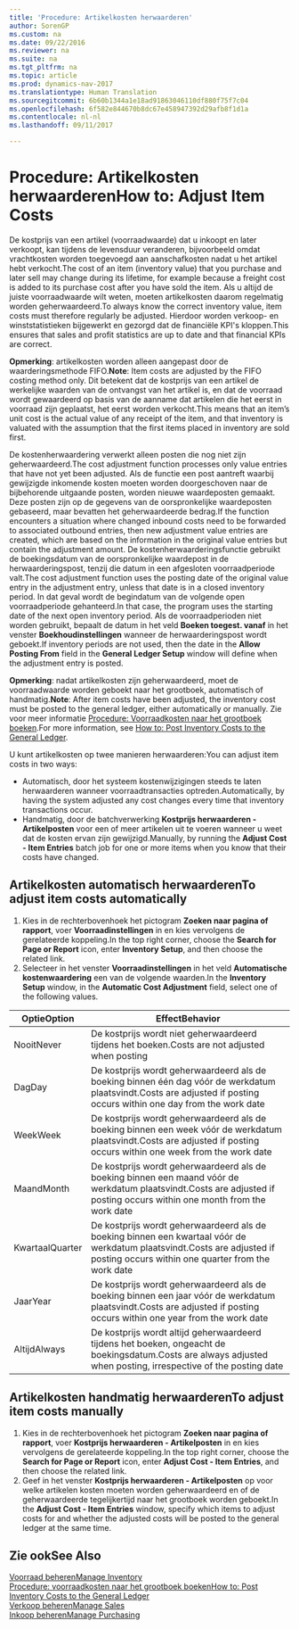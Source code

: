 ```yaml
---
title: 'Procedure: Artikelkosten herwaarderen'
author: SorenGP
ms.custom: na
ms.date: 09/22/2016
ms.reviewer: na
ms.suite: na
ms.tgt_pltfrm: na
ms.topic: article
ms.prod: dynamics-nav-2017
ms.translationtype: Human Translation
ms.sourcegitcommit: 6b60b1344a1e18ad91863046110df880f75f7c04
ms.openlocfilehash: 6f582e844670b8dc67e458947392d29afb8f1d1a
ms.contentlocale: nl-nl
ms.lasthandoff: 09/11/2017

---
```


# <a name="how-to-adjust-item-costs"></a><span data-ttu-id="49b76-102">Procedure: Artikelkosten herwaarderen</span><span class="sxs-lookup"><span data-stu-id="49b76-102">How to: Adjust Item Costs</span></span>   
<span data-ttu-id="49b76-103">De kostprijs van een artikel (voorraadwaarde) dat u inkoopt en later verkoopt, kan tijdens de levensduur veranderen, bijvoorbeeld omdat vrachtkosten worden toegevoegd aan aanschafkosten nadat u het artikel hebt verkocht.</span><span class="sxs-lookup"><span data-stu-id="49b76-103">The cost of an item (inventory value) that you purchase and later sell may change during its lifetime, for example because a freight cost is added to its purchase cost after you have sold the item.</span></span> <span data-ttu-id="49b76-104">Als u altijd de juiste voorraadwaarde wilt weten, moeten artikelkosten daarom regelmatig worden geherwaardeerd.</span><span class="sxs-lookup"><span data-stu-id="49b76-104">To always know the correct inventory value, item costs must therefore regularly be adjusted.</span></span>
<span data-ttu-id="49b76-105">Hierdoor worden verkoop- en winststatistieken bijgewerkt en gezorgd dat de financiële KPI's kloppen.</span><span class="sxs-lookup"><span data-stu-id="49b76-105">This ensures that sales and profit statistics are up to date and that financial KPIs are correct.</span></span>

<span data-ttu-id="49b76-106">**Opmerking**: artikelkosten worden alleen aangepast door de waarderingsmethode FIFO.</span><span class="sxs-lookup"><span data-stu-id="49b76-106">**Note**: Item costs are adjusted by the FIFO costing method only.</span></span> <span data-ttu-id="49b76-107">Dit betekent dat de kostprijs van een artikel de werkelijke waarden van de ontvangst van het artikel is, en dat de voorraad wordt gewaardeerd op basis van de aanname dat artikelen die het eerst in voorraad zijn geplaatst, het eerst worden verkocht.</span><span class="sxs-lookup"><span data-stu-id="49b76-107">This means that an item’s unit cost is the actual value of any receipt of the item, and that inventory is valuated with the assumption that the first items placed in inventory are sold first.</span></span>

<span data-ttu-id="49b76-108">De kostenherwaardering verwerkt alleen posten die nog niet zijn geherwaardeerd.</span><span class="sxs-lookup"><span data-stu-id="49b76-108">The cost adjustment function processes only value entries that have not yet been adjusted.</span></span> <span data-ttu-id="49b76-109">Als de functie een post aantreft waarbij gewijzigde inkomende kosten moeten worden doorgeschoven naar de bijbehorende uitgaande posten, worden nieuwe waardeposten gemaakt. Deze posten zijn op de gegevens van de oorspronkelijke waardeposten gebaseerd, maar bevatten het geherwaardeerde bedrag.</span><span class="sxs-lookup"><span data-stu-id="49b76-109">If the function encounters a situation where changed inbound costs need to be forwarded to associated outbound entries, then new adjustment value entries are created, which are based on the information in the original value entries but contain the adjustment amount.</span></span> <span data-ttu-id="49b76-110">De kostenherwaarderingsfunctie gebruikt de boekingsdatum van de oorspronkelijke waardepost in de herwaarderingspost, tenzij die datum in een afgesloten voorraadperiode valt.</span><span class="sxs-lookup"><span data-stu-id="49b76-110">The cost adjustment function uses the posting date of the original value entry in the adjustment entry, unless that date is in a closed inventory period.</span></span> <span data-ttu-id="49b76-111">In dat geval wordt de begindatum van de volgende open voorraadperiode gehanteerd.</span><span class="sxs-lookup"><span data-stu-id="49b76-111">In that case, the program uses the starting date of the next open inventory period.</span></span> <span data-ttu-id="49b76-112">Als de voorraadperioden niet worden gebruikt, bepaalt de datum in het veld **Boeken toegest. vanaf** in het venster **Boekhoudinstellingen** wanneer de herwaarderingspost wordt geboekt.</span><span class="sxs-lookup"><span data-stu-id="49b76-112">If inventory periods are not used, then the date in the **Allow Posting From** field in the **General Ledger Setup** window will define when the adjustment entry is posted.</span></span>

<span data-ttu-id="49b76-113">**Opmerking**: nadat artikelkosten zijn geherwaardeerd, moet de voorraadwaarde worden geboekt naar het grootboek, automatisch of handmatig.</span><span class="sxs-lookup"><span data-stu-id="49b76-113">**Note**: After item costs have been adjusted, the inventory cost must be posted to the general ledger, either automatically or manually.</span></span> <span data-ttu-id="49b76-114">Zie voor meer informatie [Procedure: Voorraadkosten naar het grootboek boeken](inventory-how-post-inventory-cost-gl.md).</span><span class="sxs-lookup"><span data-stu-id="49b76-114">For more information, see [How to: Post Inventory Costs to the General Ledger](inventory-how-post-inventory-cost-gl.md).</span></span>

<span data-ttu-id="49b76-115">U kunt artikelkosten op twee manieren herwaarderen:</span><span class="sxs-lookup"><span data-stu-id="49b76-115">You can adjust item costs in two ways:</span></span>
 - <span data-ttu-id="49b76-116">Automatisch, door het systeem kostenwijzigingen steeds te laten herwaarderen wanneer voorraadtransacties optreden.</span><span class="sxs-lookup"><span data-stu-id="49b76-116">Automatically, by having the system adjusted any cost changes every time that inventory transactions occur.</span></span>
 - <span data-ttu-id="49b76-117">Handmatig, door de batchverwerking **Kostprijs herwaarderen - Artikelposten** voor een of meer artikelen uit te voeren wanneer u weet dat de kosten ervan zijn gewijzigd.</span><span class="sxs-lookup"><span data-stu-id="49b76-117">Manually, by running the **Adjust Cost - Item Entries** batch job for one or more items when you know that their costs have changed.</span></span>  

## <a name="to-adjust-item-costs-automatically"></a><span data-ttu-id="49b76-118">Artikelkosten automatisch herwaarderen</span><span class="sxs-lookup"><span data-stu-id="49b76-118">To adjust item costs automatically</span></span>
1. <span data-ttu-id="49b76-119">Kies in de rechterbovenhoek het pictogram **Zoeken naar pagina of rapport**, voer **Voorraadinstellingen** in en kies vervolgens de gerelateerde koppeling.</span><span class="sxs-lookup"><span data-stu-id="49b76-119">In the top right corner, choose the **Search for Page or Report** icon, enter **Inventory Setup**, and then  choose the related link.</span></span>
2. <span data-ttu-id="49b76-120">Selecteer in het venster **Voorraadinstellingen** in het veld **Automatische kostenwaardering** een van de volgende waarden.</span><span class="sxs-lookup"><span data-stu-id="49b76-120">In the **Inventory Setup** window, in the **Automatic Cost Adjustment** field, select one of the following values.</span></span>

|<span data-ttu-id="49b76-121">Optie</span><span class="sxs-lookup"><span data-stu-id="49b76-121">Option</span></span> |<span data-ttu-id="49b76-122">Effect</span><span class="sxs-lookup"><span data-stu-id="49b76-122">Behavior</span></span> |
|-------|---------|
|<span data-ttu-id="49b76-123">Nooit</span><span class="sxs-lookup"><span data-stu-id="49b76-123">Never</span></span>|<span data-ttu-id="49b76-124">De kostprijs wordt niet geherwaardeerd tijdens het boeken.</span><span class="sxs-lookup"><span data-stu-id="49b76-124">Costs are not adjusted when posting</span></span>|
|<span data-ttu-id="49b76-125">Dag</span><span class="sxs-lookup"><span data-stu-id="49b76-125">Day</span></span>|<span data-ttu-id="49b76-126">De kostprijs wordt geherwaardeerd als de boeking binnen één dag vóór de werkdatum plaatsvindt.</span><span class="sxs-lookup"><span data-stu-id="49b76-126">Costs are adjusted if posting occurs within one day from the work date</span></span>|
|<span data-ttu-id="49b76-127">Week</span><span class="sxs-lookup"><span data-stu-id="49b76-127">Week</span></span>|<span data-ttu-id="49b76-128">De kostprijs wordt geherwaardeerd als de boeking binnen een week vóór de werkdatum plaatsvindt.</span><span class="sxs-lookup"><span data-stu-id="49b76-128">Costs are adjusted if posting occurs within one week from the work date</span></span>|
|<span data-ttu-id="49b76-129">Maand</span><span class="sxs-lookup"><span data-stu-id="49b76-129">Month</span></span>|<span data-ttu-id="49b76-130">De kostprijs wordt geherwaardeerd als de boeking binnen een maand vóór de werkdatum plaatsvindt.</span><span class="sxs-lookup"><span data-stu-id="49b76-130">Costs are adjusted if posting occurs within one month from the work date</span></span>|
|<span data-ttu-id="49b76-131">Kwartaal</span><span class="sxs-lookup"><span data-stu-id="49b76-131">Quarter</span></span>|<span data-ttu-id="49b76-132">De kostprijs wordt geherwaardeerd als de boeking binnen een kwartaal vóór de werkdatum plaatsvindt.</span><span class="sxs-lookup"><span data-stu-id="49b76-132">Costs are adjusted if posting occurs within one quarter from the work date</span></span>|
|<span data-ttu-id="49b76-133">Jaar</span><span class="sxs-lookup"><span data-stu-id="49b76-133">Year</span></span>|<span data-ttu-id="49b76-134">De kostprijs wordt geherwaardeerd als de boeking binnen een jaar vóór de werkdatum plaatsvindt.</span><span class="sxs-lookup"><span data-stu-id="49b76-134">Costs are adjusted if posting occurs within one year from the work date</span></span>|
|<span data-ttu-id="49b76-135">Altijd</span><span class="sxs-lookup"><span data-stu-id="49b76-135">Always</span></span>|<span data-ttu-id="49b76-136">De kostprijs wordt altijd geherwaardeerd tijdens het boeken, ongeacht de boekingsdatum.</span><span class="sxs-lookup"><span data-stu-id="49b76-136">Costs are always adjusted when posting, irrespective of the posting date</span></span>|

## <a name="to-adjust-item-costs-manually"></a><span data-ttu-id="49b76-137">Artikelkosten handmatig herwaarderen</span><span class="sxs-lookup"><span data-stu-id="49b76-137">To adjust item costs manually</span></span>
1. <span data-ttu-id="49b76-138">Kies in de rechterbovenhoek het pictogram **Zoeken naar pagina of rapport**, voer **Kostprijs herwaarderen - Artikelposten** in en kies vervolgens de gerelateerde koppeling.</span><span class="sxs-lookup"><span data-stu-id="49b76-138">In the top right corner, choose the **Search for Page or Report** icon, enter **Adjust Cost - Item Entries**, and then choose the related link.</span></span>
2. <span data-ttu-id="49b76-139">Geef in het venster **Kostprijs herwaarderen - Artikelposten** op voor welke artikelen kosten moeten worden geherwaardeerd en of de geherwaardeerde tegelijkertijd naar het grootboek worden geboekt.</span><span class="sxs-lookup"><span data-stu-id="49b76-139">In the **Adjust Cost - Item Entries** window, specify which items to adjust costs for and whether the adjusted costs will be posted to the general ledger at the same time.</span></span>

## <a name="see-also"></a><span data-ttu-id="49b76-140">Zie ook</span><span class="sxs-lookup"><span data-stu-id="49b76-140">See Also</span></span>
[<span data-ttu-id="49b76-141">Voorraad beheren</span><span class="sxs-lookup"><span data-stu-id="49b76-141">Manage Inventory</span></span>](inventory-manage-inventory.md)  
[<span data-ttu-id="49b76-142">Procedure: voorraadkosten naar het grootboek boeken</span><span class="sxs-lookup"><span data-stu-id="49b76-142">How to: Post Inventory Costs to the General Ledger</span></span>](inventory-how-post-inventory-cost-gl.md)  
[<span data-ttu-id="49b76-143">Verkoop beheren</span><span class="sxs-lookup"><span data-stu-id="49b76-143">Manage Sales</span></span>](sales-manage-sales.md)  
[<span data-ttu-id="49b76-144">Inkoop beheren</span><span class="sxs-lookup"><span data-stu-id="49b76-144">Manage Purchasing</span></span>](purchasing-manage-purchasing.md)

